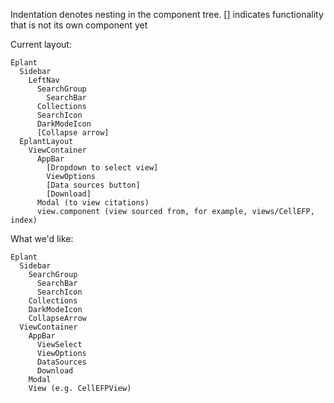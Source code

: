 Indentation denotes nesting in the component tree.
[] indicates functionality that is not its own component yet


Current layout:
```
Eplant
  Sidebar
    LeftNav
      SearchGroup
        SearchBar
      Collections
      SearchIcon
      DarkModeIcon
      [Collapse arrow]
  EplantLayout
    ViewContainer
      AppBar
        [Dropdown to select view]
        ViewOptions
        [Data sources button]
        [Download]
      Modal (to view citations)
      view.component (view sourced from, for example, views/CellEFP, index)
```

What we'd like:
```
Eplant
  Sidebar
    SearchGroup
      SearchBar
      SearchIcon
    Collections
    DarkModeIcon
    CollapseArrow
  ViewContainer
    AppBar
      ViewSelect
      ViewOptions
      DataSources
      Download
    Modal
    View (e.g. CellEFPView)
```